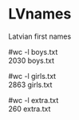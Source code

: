 # LVnames
Latvian first names

\#wc -l boys.txt<br>
2030 boys.txt

\#wc -l girls.txt<br>
2863 girls.txt

\#wc -l extra.txt<br>
260 extra.txt
